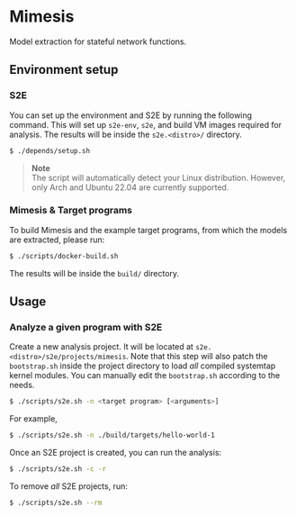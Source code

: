 # Mimesis

Model extraction for stateful network functions.

## Environment setup

### S2E

You can set up the environment and S2E by running the following command. This
will set up `s2e-env`, `s2e`, and build VM images required for analysis. The
results will be inside the `s2e.<distro>/` directory.

```sh
$ ./depends/setup.sh
```

> **Note**<br/>
> The script will automatically detect your Linux distribution. However, only
> Arch and Ubuntu 22.04 are currently supported.

### Mimesis & Target programs

To build Mimesis and the example target programs, from which the models are
extracted, please run:

```sh 
$ ./scripts/docker-build.sh
```

The results will be inside the `build/` directory.

## Usage

### Analyze a given program with S2E

Create a new analysis project. It will be located at
`s2e.<distro>/s2e/projects/mimesis`. Note that this step will also patch the
`bootstrap.sh` inside the project directory to load *all* compiled systemtap
kernel modules. You can manually edit the `bootstrap.sh` according to the needs.

```sh 
$ ./scripts/s2e.sh -n <target program> [<arguments>]
```

For example,

```sh 
$ ./scripts/s2e.sh -n ./build/targets/hello-world-1 
```

Once an S2E project is created, you can run the analysis:

```sh 
$ ./scripts/s2e.sh -c -r
```

To remove *all* S2E projects, run:

```sh 
$ ./scripts/s2e.sh --rm
```
